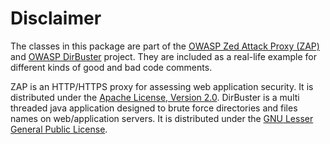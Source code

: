 # Disclaimer

The classes in this package are part of the [OWASP Zed Attack Proxy (ZAP)](https://www.owasp.org/index.php/OWASP_Zed_Attack_Proxy_Project) and [OWASP DirBuster](https://www.owasp.org/index.php/DirBuster) project. They are included as a real-life example for different kinds of good and bad code comments.

ZAP is an HTTP/HTTPS proxy for assessing web application security. It is distributed under the [Apache License, Version 2.0](http://www.apache.org/licenses/LICENSE-2.0).
DirBuster is a multi threaded java application designed to brute force directories and files names on web/application servers. It is distributed under the [GNU Lesser General Public License](http://www.gnu.org/licenses/lgpl.html).